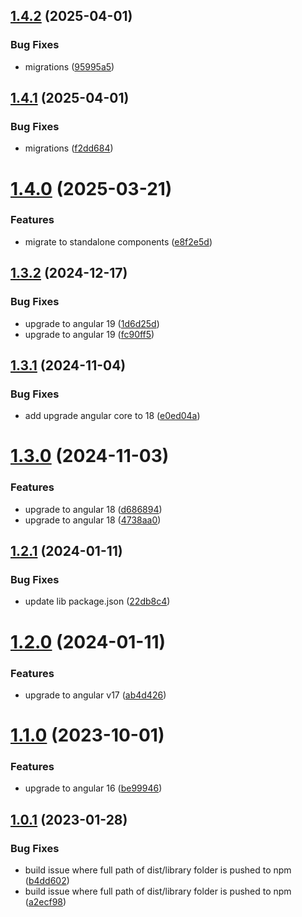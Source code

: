 ## [1.4.2](https://github.com/uzenith360/ngx-unsaved-changes/compare/v1.4.1...v1.4.2) (2025-04-01)


### Bug Fixes

* migrations ([95995a5](https://github.com/uzenith360/ngx-unsaved-changes/commit/95995a5bae88cb499011d1bf3d626b9f8d694e5e))

## [1.4.1](https://github.com/uzenith360/ngx-unsaved-changes/compare/v1.4.0...v1.4.1) (2025-04-01)


### Bug Fixes

* migrations ([f2dd684](https://github.com/uzenith360/ngx-unsaved-changes/commit/f2dd68486bd2a3d7767de554c588b9c4896146c4))

# [1.4.0](https://github.com/uzenith360/ngx-unsaved-changes/compare/v1.3.2...v1.4.0) (2025-03-21)


### Features

* migrate to standalone components ([e8f2e5d](https://github.com/uzenith360/ngx-unsaved-changes/commit/e8f2e5d7e5c369adac9447ebae0bb543505103d9))

## [1.3.2](https://github.com/uzenith360/ngx-unsaved-changes/compare/v1.3.1...v1.3.2) (2024-12-17)


### Bug Fixes

* upgrade to angular 19 ([1d6d25d](https://github.com/uzenith360/ngx-unsaved-changes/commit/1d6d25d19c9edc2e7d2c64e4b6734205a367162e))
* upgrade to angular 19 ([fc90ff5](https://github.com/uzenith360/ngx-unsaved-changes/commit/fc90ff58fe2d7adc92d6a983910d9e2fc2abb1b3))

## [1.3.1](https://github.com/uzenith360/ngx-unsaved-changes/compare/v1.3.0...v1.3.1) (2024-11-04)


### Bug Fixes

* add upgrade angular core to 18 ([e0ed04a](https://github.com/uzenith360/ngx-unsaved-changes/commit/e0ed04aac6c5b2519ef46769259b18a3a0e8e4d0))

# [1.3.0](https://github.com/uzenith360/ngx-unsaved-changes/compare/v1.2.1...v1.3.0) (2024-11-03)


### Features

* upgrade to angular 18 ([d686894](https://github.com/uzenith360/ngx-unsaved-changes/commit/d686894bd7650958add31c758685cd946997214d))
* upgrade to angular 18 ([4738aa0](https://github.com/uzenith360/ngx-unsaved-changes/commit/4738aa08a21f8a31a3447534bff6f21c2102a1ac))

## [1.2.1](https://github.com/uzenith360/ngx-unsaved-changes/compare/v1.2.0...v1.2.1) (2024-01-11)


### Bug Fixes

* update lib package.json ([22db8c4](https://github.com/uzenith360/ngx-unsaved-changes/commit/22db8c451c918dedf7400a2004e91ceeb997e839))

# [1.2.0](https://github.com/uzenith360/ngx-unsaved-changes/compare/v1.1.0...v1.2.0) (2024-01-11)


### Features

* upgrade to angular v17 ([ab4d426](https://github.com/uzenith360/ngx-unsaved-changes/commit/ab4d426ca538b385aeef9b0b3890f17f25906c07))

# [1.1.0](https://github.com/uzenith360/ngx-unsaved-changes/compare/v1.0.1...v1.1.0) (2023-10-01)


### Features

* upgrade to angular 16 ([be99946](https://github.com/uzenith360/ngx-unsaved-changes/commit/be999460221606ba0e3e99c72fc0cb51cf01e778))

## [1.0.1](https://github.com/uzenith360/ngx-unsaved-changes/compare/v1.0.0...v1.0.1) (2023-01-28)


### Bug Fixes

* build issue where full path of dist/library folder is pushed to npm ([b4dd602](https://github.com/uzenith360/ngx-unsaved-changes/commit/b4dd6021d4538f85b7825a03fa4f8fe928a44401))
* build issue where full path of dist/library folder is pushed to npm ([a2ecf98](https://github.com/uzenith360/ngx-unsaved-changes/commit/a2ecf982e3b34372c431f8e391dc3a6258798f05))
